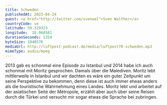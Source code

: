 ```yaml
---
title: Schweden
publishedAt: 2023-04-24
guest: <a href="http://twitter.com/svenwal">Sven Walther</a>
countryCode: se
latitude: 59.329323
longitude:  18.068581
durationSeconds: 1354
byteSize: 1048576 
mediaUrl: http://luftpost-podcast.de/media/luftpost70-schweden.mp3
mimeType: audio/mpeg
---
```


2013 gab es schonmal eine Episode zu Istanbul und 2014 habe ich auch schonmal mit Moritz gesprochen. Damals über die Malediven. Moritz lebt mittlerweile in Istanbul und wir dachten es wäre ein guter Zeitpunkt um seine Perspektive zu bekommen, denn diese ist auch immer etwas anders als die touristische Wahrnehmung eines Landes. Moritz lebt und arbeitet auf der asiatischen Seite der Metropole, erzählt aber auch über seine Reisen durch die Türkei und versucht mir sogar etwas die Sprache bei zubringen.
